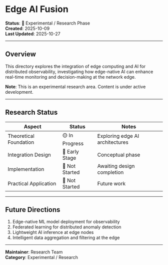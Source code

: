 # Edge AI Fusion

**Status**: 🧪 Experimental / Research Phase  
**Created**: 2025-10-09  
**Last Updated**: 2025-10-27

---

## Overview

This directory explores the integration of edge computing and AI for distributed observability, investigating how edge-native AI can enhance real-time monitoring and decision-making at the network edge.

**Note**: This is an experimental research area. Content is under active development.

---

## Research Status

| Aspect | Status | Notes |
|--------|--------|-------|
| Theoretical Foundation | 🟡 In Progress | Exploring edge AI architectures |
| Integration Design | 🔴 Early Stage | Conceptual phase |
| Implementation | 🔴 Not Started | Awaiting design completion |
| Practical Application | 🔴 Not Started | Future work |

---

## Future Directions

1. Edge-native ML model deployment for observability
2. Federated learning for distributed anomaly detection
3. Lightweight AI inference at edge nodes
4. Intelligent data aggregation and filtering at the edge

---

**Maintainer**: Research Team  
**Category**: Experimental / Research
